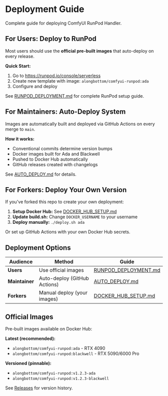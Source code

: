 # Deployment Guide

Complete guide for deploying ComfyUI RunPod Handler.

## For Users: Deploy to RunPod

Most users should use the **official pre-built images** that auto-deploy on every release.

**Quick Start:**
1. Go to https://runpod.io/console/serverless
2. Create new template with image: `alongbottom/comfyui-runpod:ada`
3. Configure and deploy

See [RUNPOD_DEPLOYMENT.md](RUNPOD_DEPLOYMENT.md) for complete RunPod setup guide.

## For Maintainers: Auto-Deploy System

Images are automatically built and deployed via GitHub Actions on every merge to `main`.

**How it works:**
- Conventional commits determine version bumps
- Docker images built for Ada and Blackwell
- Pushed to Docker Hub automatically
- GitHub releases created with changelogs

See [AUTO_DEPLOY.md](AUTO_DEPLOY.md) for details.

## For Forkers: Deploy Your Own Version

If you've forked this repo to create your own deployment:

1. **Setup Docker Hub:** See [DOCKER_HUB_SETUP.md](DOCKER_HUB_SETUP.md)
2. **Update build.sh:** Change `DOCKER_USERNAME` to your username
3. **Deploy manually:** `./deploy.sh ada`

Or set up GitHub Actions with your own Docker Hub secrets.

## Deployment Options

| Audience | Method | Guide |
|----------|--------|-------|
| **Users** | Use official images | [RUNPOD_DEPLOYMENT.md](RUNPOD_DEPLOYMENT.md) |
| **Maintainer** | Auto-deploy (GitHub Actions) | [AUTO_DEPLOY.md](AUTO_DEPLOY.md) |
| **Forkers** | Manual deploy (your images) | [DOCKER_HUB_SETUP.md](DOCKER_HUB_SETUP.md) |

## Official Images

Pre-built images available on Docker Hub:

**Latest (recommended):**
- `alongbottom/comfyui-runpod:ada` - RTX 4090
- `alongbottom/comfyui-runpod:blackwell` - RTX 5090/6000 Pro

**Versioned (pinnable):**
- `alongbottom/comfyui-runpod:v1.2.3-ada`
- `alongbottom/comfyui-runpod:v1.2.3-blackwell`

See [Releases](https://github.com/alongbottom/comfyui-runpod-handler/releases) for version history.
